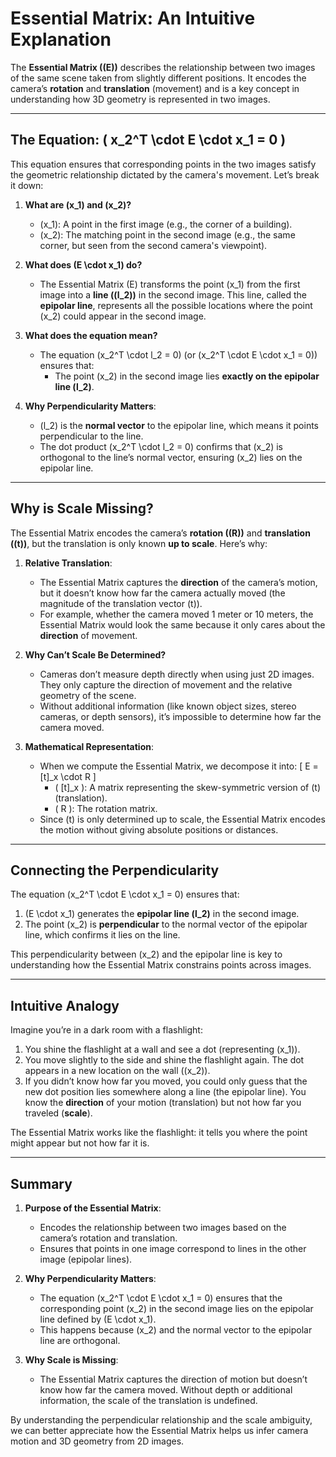 # **Essential Matrix: An Intuitive Explanation**

The **Essential Matrix (\(E\))** describes the relationship between two images of the same scene taken from slightly different positions. It encodes the camera’s **rotation** and **translation** (movement) and is a key concept in understanding how 3D geometry is represented in two images.

---

## **The Equation: \( x_2^T \cdot E \cdot x_1 = 0 \)**

This equation ensures that corresponding points in the two images satisfy the geometric relationship dictated by the camera's movement. Let’s break it down:

1. **What are \(x_1\) and \(x_2\)?**
   - \(x_1\): A point in the first image (e.g., the corner of a building).
   - \(x_2\): The matching point in the second image (e.g., the same corner, but seen from the second camera's viewpoint).

2. **What does \(E \cdot x_1\) do?**
   - The Essential Matrix \(E\) transforms the point \(x_1\) from the first image into a **line (\(l_2\))** in the second image. This line, called the **epipolar line**, represents all the possible locations where the point \(x_2\) could appear in the second image.

3. **What does the equation mean?**
   - The equation \(x_2^T \cdot l_2 = 0\) (or \(x_2^T \cdot E \cdot x_1 = 0\)) ensures that:
     - The point \(x_2\) in the second image lies **exactly on the epipolar line \(l_2\)**.

4. **Why Perpendicularity Matters**:
   - \(l_2\) is the **normal vector** to the epipolar line, which means it points perpendicular to the line.
   - The dot product \(x_2^T \cdot l_2 = 0\) confirms that \(x_2\) is orthogonal to the line’s normal vector, ensuring \(x_2\) lies on the epipolar line.

---

## **Why is Scale Missing?**

The Essential Matrix encodes the camera’s **rotation (\(R\))** and **translation (\(t\))**, but the translation is only known **up to scale**. Here’s why:

1. **Relative Translation**:
   - The Essential Matrix captures the **direction** of the camera’s motion, but it doesn’t know how far the camera actually moved (the magnitude of the translation vector \(t\)).
   - For example, whether the camera moved 1 meter or 10 meters, the Essential Matrix would look the same because it only cares about the **direction** of movement.

2. **Why Can’t Scale Be Determined?**
   - Cameras don’t measure depth directly when using just 2D images. They only capture the direction of movement and the relative geometry of the scene.
   - Without additional information (like known object sizes, stereo cameras, or depth sensors), it’s impossible to determine how far the camera moved.

3. **Mathematical Representation**:
   - When we compute the Essential Matrix, we decompose it into:
     \[
     E = [t]_x \cdot R
     \]
     - \( [t]_x \): A matrix representing the skew-symmetric version of \(t\) (translation).
     - \( R \): The rotation matrix.
   - Since \(t\) is only determined up to scale, the Essential Matrix encodes the motion without giving absolute positions or distances.

---

## **Connecting the Perpendicularity**

The equation \(x_2^T \cdot E \cdot x_1 = 0\) ensures that:
1. \(E \cdot x_1\) generates the **epipolar line \(l_2\)** in the second image.
2. The point \(x_2\) is **perpendicular** to the normal vector of the epipolar line, which confirms it lies on the line.

This perpendicularity between \(x_2\) and the epipolar line is key to understanding how the Essential Matrix constrains points across images.

---

## **Intuitive Analogy**

Imagine you’re in a dark room with a flashlight:
1. You shine the flashlight at a wall and see a dot (representing \(x_1\)).
2. You move slightly to the side and shine the flashlight again. The dot appears in a new location on the wall (\(x_2\)).
3. If you didn’t know how far you moved, you could only guess that the new dot position lies somewhere along a line (the epipolar line). You know the **direction** of your motion (translation) but not how far you traveled (**scale**).

The Essential Matrix works like the flashlight: it tells you where the point might appear but not how far it is.

---

## **Summary**

1. **Purpose of the Essential Matrix**:
   - Encodes the relationship between two images based on the camera’s rotation and translation.
   - Ensures that points in one image correspond to lines in the other image (epipolar lines).

2. **Why Perpendicularity Matters**:
   - The equation \(x_2^T \cdot E \cdot x_1 = 0\) ensures that the corresponding point \(x_2\) in the second image lies on the epipolar line defined by \(E \cdot x_1\).
   - This happens because \(x_2\) and the normal vector to the epipolar line are orthogonal.

3. **Why Scale is Missing**:
   - The Essential Matrix captures the direction of motion but doesn’t know how far the camera moved. Without depth or additional information, the scale of the translation is undefined.

By understanding the perpendicular relationship and the scale ambiguity, we can better appreciate how the Essential Matrix helps us infer camera motion and 3D geometry from 2D images.
